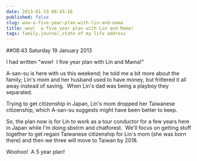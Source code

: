 ```yaml
---
date: 2013-01-19 08:43:18
published: false
slug: wow-a-five-year-plan-with-lin-and-mama
title: wow!  a five year plan with Lin and Mama!
tags: family,journal,state of my life address
---
```


##08:43 Saturday 19 January 2013

I had written "wow!  I five year plan with Lin and Mama!"

A-san-su is here with us this weekend; he told me a bit more about the family; Lin's mom and her husband used to have money, but frittered it all away instead of saving.  When Lin's dad was being a playboy they separated.

Trying to get citizenship in Japan, Lin's mom dropped her Taiwanese citizenship, which A-san-su suggests might have been better to keep.

So, the plan now is for Lin to work as a tour conductor for a few years here in Japan while I'm doing sbstrm and chatforest.  We'll focus on getting stuff together to get regain Taiwanese citizenship for Lin's mom (she was born there) and then we three will move to Taiwan by 2018.

Woohoo!  A 5 year plan!
